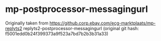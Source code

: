 # mp-postprocessor-messagingurl

Originally taken from https://github.corp.ebay.com/ecg-marktplaats/mp-replyts2
replyts2-postprocessor-messagingurl
(original git hash: f5001edd0b24f399373a9f523a7bd7b2b3b31a33)
